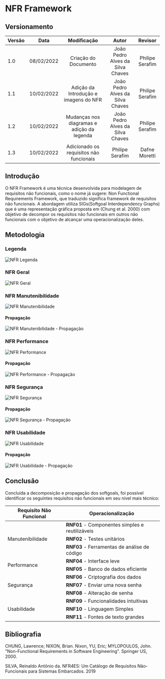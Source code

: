 # NFR Framework

## Versionamento

| Versão |    Data    |                Modificação                 |              Autor               |     Revisor     |
| ------ | :--------: | :----------------------------------------: | :------------------------------: | :-------------: |
| 1.0    | 08/02/2022 |            Criação do Documento            | João Pedro Alves da Silva Chaves | Philipe Serafim |
| 1.1    | 10/02/2022 |   Adição da Introdução e imagens do NFR    | João Pedro Alves da Silva Chaves | Philipe Serafim |
| 1.2    | 10/02/2022 | Mudanças nos diagramas e adição da legenda | João Pedro Alves da Silva Chaves | Philipe Serafim |
| 1.3    | 10/02/2022 |  Adicionado os requisitos não funcionais   |         Philipe Serafim          |  Dafne Moretti  |

<!-- NÃO ESQUECER DE ADICIONAR AO "/_sidebar.md" -->

## Introdução

O NFR Framework é uma técnica desenvolvida para modelagem de requisitos não funcionais, como o nome já sugere: Non Functional Requirements Framework, que traduzido significa framework de requisitos não funcionais. A abordagem utiliza SIGs(Softgoal Interdependency Graphs) que é uma representação gráfica proposta em (Chung et al. 2000) com objetivo de decompor os requisitos não funcionais em outros não funcionais com o objetivo de alcançar uma operacionalização deles.

## Metodologia

### Legenda

![NFR Legenda](../../assets/images/NFR-Chapa-Quente-Legenda.drawio.png)

### NFR Geral

![NFR Geral](../../assets/images/NFR-Chapa-Quente-Geral.drawio.png)

### NFR Manutenibilidade

![NFR Manutenibilidade](../../assets/images/NFR-Chapa-Quente-Manutenibilidade.drawio.png)

#### Propagação

![NFR Manutenibilidade - Propagação](../../assets/images/NFR-Chapa-Quente-Manutenibilidade_Propagação.drawio.png)

### NFR Performance

![NFR Performance](../../assets/images/NFR-Chapa-Quente-Performance.drawio.png)

#### Propagação

![NFR Performance - Propagação](../../assets/images/NFR-Chapa-Quente-Performance_Propagação.drawio.png)

### NFR Segurança

![NFR Segurança](../../assets/images/NFR-Chapa-Quente-Segurança.drawio.png)

#### Propagação

![NFR Segurança - Propagação](../../assets/images/NFR-Chapa-Quente-Segurança_Propagação.drawio.png)

### NFR Usabilidade

![NFR Usabilidade](../../assets/images/NFR-Chapa-Quente-Usabilidade.drawio.png)

#### Propagação

![NFR Usabilidade - Propagação](../../assets/images/NFR-Chapa-Quente-Usabilidade_Propagação.drawio.png)

## Conclusão

Concluída a decomposição e propagação dos softgoals, foi possível identificar os seguintes requisitos não funcionais em seu nível mais técnico:

<table thead>
  <tr>
    <th >Requisito Não Funcional</th>
    <th >Operacionalização</th>
  </tr>
</thead>
<tbody>
  <tr>
    <td  rowspan="3">Manutenibilidade</td>
    <td ><strong>RNF01</strong> - Componentes simples e reutilizáveis</td>
  </tr>
  <tr>
    <td ><strong>RNF02</strong> - Testes unitários</td>
  </tr>
  <tr>
    <td ><strong>RNF03</strong> - Ferramentas de análise de código</td>
  </tr>
  <tr>
    <td  rowspan="2">Performance</td>
    <td ><strong>RNF04</strong> - Interface leve</td>
  </tr>
  <tr>
    <td ><strong>RNF05</strong> - Banco de dados eficiente</td>
  </tr>
  <tr>
    <td  rowspan="3">Segurança</td>
    <td ><strong>RNF06</strong> - Criptografia dos dados</td>
  </tr>
  <tr>
    <td ><strong>RNF07</strong> - Enviar uma nova senha</td>
  </tr>
  <tr>
    <td ><strong>RNF08</strong> - Alteração de senha</td>
  </tr>
  <tr>
    <td  rowspan="3">Usabilidade</td>
    <td ><strong>RNF09</strong> - Funcionalidades intuitivas</td>
  </tr>
  <tr>
    <td ><strong>RNF10</strong> - Linguagem Simples</td>
  </tr>
  <tr>
    <td ><strong>RNF11</strong> - Fontes de texto grandes</td>
  </tr>
</tbody>
</table>

## Bibliografia

CHUNG, Lawrence; NIXON, Brian. Nixon, YU, Eric; MYLOPOULOS, John. "Non-Functional Requirements in Software Engineering". Springer US, 2000.

SILVA, Reinaldo Antônio da. NFR4ES: Um Catálogo de Requisitos Não-Funcionais para Sistemas Embarcados. 2019
